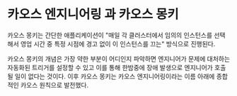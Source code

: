 # 카오스 엔지니어링 과 카오스 몽키

카오스 몽키는 간단한 애플리케이션이 "매일 각 클러스터에서 임의의 인스턴스를 선택해서 영업 시간 중 특정 시점에 경고 없이 이 인스턴스를 끄는" 방식으로 진행된다.

카오스 몽키의 개념은 가장 약한 부분이 어디인지 파악하면 엔지니어가 문제에 대처하는 자동화된 트리거를
설정할 수 있고 이를 통해 한밤중에 장애 발생으로 엔지니어가 호출될 일이 없다는 것이다.
이후 카오스 몽키는 카오스 엔지니어링이라는 이름 아래에 종합적인 카오스 원칙으로 발전했다.








